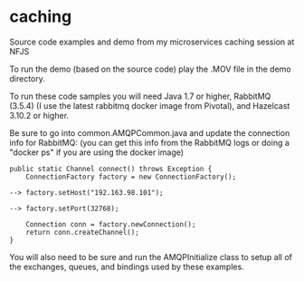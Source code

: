 # caching
Source code examples and demo from my microservices caching session at NFJS

To run the demo (based on the source code) play the .MOV file in the demo directory.

To run these code samples you will need Java 1.7 or higher, RabbitMQ (3.5.4) (I use the latest rabbitmq docker image from Pivotal), and Hazelcast 3.10.2 or higher.

Be sure to go into common.AMQPCommon.java and update the connection info for RabbitMQ: (you can get this info from the RabbitMQ logs or doing a "docker ps" if you are using the docker image)

```
public static Channel connect() throws Exception {	
	ConnectionFactory factory = new ConnectionFactory();	

-->	factory.setHost("192.163.98.101");

-->	factory.setPort(32768);

	Connection conn = factory.newConnection();	
	return conn.createChannel();	
}
```

You will also need to be sure and run the AMQPInitialize class to setup all of the exchanges, queues, and bindings used by these examples.
